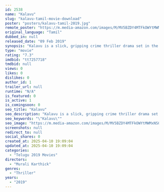 ```yaml
---
id: 2538
name: "Kalavu"
slug: "kalavu-tamil-movie-download"
poster: "posters/kalavu-tamil-2019.jpg"
remote_poster: "https://m.media-amazon.com/images/M/MV5BZDY4MTFkOWYtMWMxNS00YmFmLWIzMjMtZjg1ZWYwMjQ3NjNmXkEyXkFqcGdeQXVyOTkwMTUxNzM@._V1_SX300.jpg"
original_language: "Tamil"
dubbed_in: null
released_date: "09 Feb 2019"
synopsis: "Kalavu is a slick, gripping crime thriller drama set in the outskirts of Chennai. A group of three friends are embroiled in a chain snatching crime that they haven't committed. After a night of binge drinking, the three of them pl..."
type: "movie"
rating: "7.3"
imdbid: "tt7257718"
tmdbid: null
views: 0
likes: 0
dislikes: 0
author_id: 1
trailer_url: null
runtime: "N/A"
is_featured: 0
is_active: 1
is_comingsoon: 0
seo_title: "Kalavu"
seo_description: "Kalavu is a slick, gripping crime thriller drama set in the outskirts of Chennai. A group of three friends are embroiled in a chain snatching crime that they haven't committed. After a night of binge drinking, the three of them pl..."
seo_keywords: "\"Kalavu\""
seo_image: "https://m.media-amazon.com/images/M/MV5BZDY4MTFkOWYtMWMxNS00YmFmLWIzMjMtZjg1ZWYwMjQ3NjNmXkEyXkFqcGdeQXVyOTkwMTUxNzM@._V1_SX300.jpg"
screenshots: null
redirect_to: null
social_shares: 0
created_at: 2025-04-10 19:09:04
updated_at: 2025-04-10 19:09:04
categories:
  - "Telugu 2019 Movies"
directors:
  - "Murali Karthick"
genres:
  - "Thriller"
years:
  - "2019"
---
```

